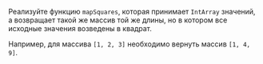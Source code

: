 

Реализуйте функцию `mapSquares`, которая принимает `IntArray` значений, а возвращает такой же массив той же длины, но в котором все исходные значения возведены в квадрат.

Например, для массива `[1, 2, 3]` необходимо вернуть массив `[1, 4, 9]`.
